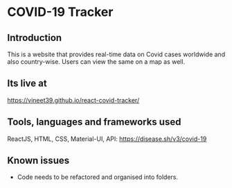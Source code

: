 # COVID-19 Tracker

## Introduction

This is a website that provides real-time data on Covid cases worldwide and also country-wise. Users can view the same on a map as well.

## Its live at

https://vineet39.github.io/react-covid-tracker/

## Tools, languages and frameworks used 
ReactJS, HTML, CSS, Material-UI, API: https://disease.sh/v3/covid-19

## Known issues
* Code needs to be refactored and organised into folders.














